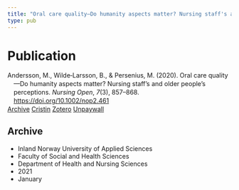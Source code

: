 ```yaml
---
title: "Oral care quality—Do humanity aspects matter? Nursing staff's and older people's perceptions"
type: pub
---
```

<h1>Publication</h1>
<article id="csl-bib-container-DQGMPN5K" class="csl-bib-container">
  <div class="csl-bib-body" style="line-height: 1.35; padding-left: 1em; text-indent:-1em;">
  <div class="csl-entry">Andersson, M., Wilde&#x2010;Larsson, B., &amp; Persenius, M. (2020). Oral care quality&#x2014;Do humanity aspects matter? Nursing staff&#x2019;s and older people&#x2019;s perceptions. <i>Nursing Open</i>, <i>7</i>(3), 857&#x2013;868. <a href="https://doi.org/10.1002/nop2.461">https://doi.org/10.1002/nop2.461</a></div>
</div>
  <div class="csl-bib-buttons">
    <a href="#taxonomy-article-DQGMPN5K" class="csl-bib-button">Archive</a>
    <a href="https://app.cristin.no/results/show.jsf?id=1870117" alt="Cristin URL" class="csl-bib-button">Cristin</a>
    <a href="http://zotero.org/groups/5022929/items/DQGMPN5K" alt="Zotero URL" class="csl-bib-button">Zotero</a>
    <a href="https://kau.diva-portal.org/smash/get/diva2:1304126/FULLTEXT01" class="csl-bib-button">Unpaywall</a>
  </div>
  <div id="csl-bib-meta-container-DQGMPN5K"></div>
</article>
<div id="csl-bib-meta-DQGMPN5K" class="csl-bib-meta">
  <article id="taxonomy-article-DQGMPN5K" class="taxonomy-article">
    <h1>Archive</h1>
    <ul>
      <li>Inland Norway University of Applied Sciences</li>
      <li>Faculty of Social and Health Sciences</li>
      <li>Department of Health and Nursing Sciences</li>
      <li>2021</li>
      <li>January</li>
    </ul>
  </article>
</div>
